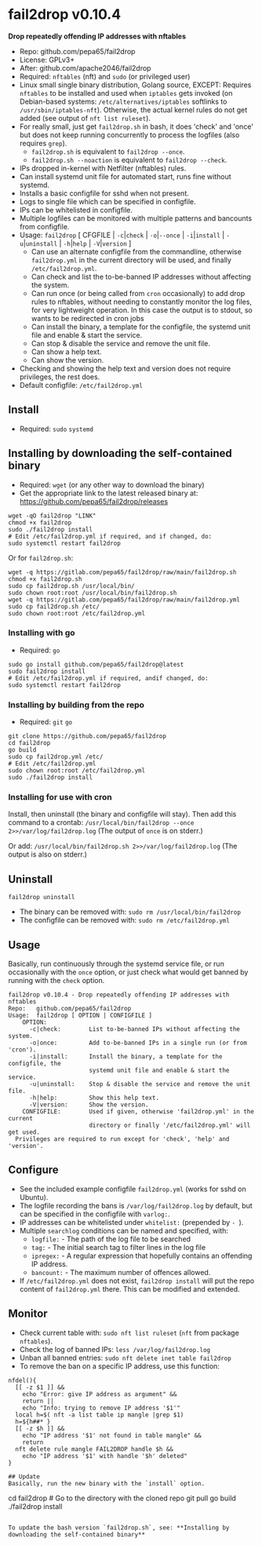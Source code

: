 # fail2drop v0.10.4
**Drop repeatedly offending IP addresses with nftables**

* Repo: github.com/pepa65/fail2drop
* License: GPLv3+
* After: github.com/apache2046/fail2drop
* Required: `nftables` (nft) and `sudo` (or privileged user)
* Linux small single binary distribution, Golang source, EXCEPT:
  Requires `nftables` to be installed and used when `iptables` gets invoked
  (on Debian-based systems: `/etc/alternatives/iptables` softlinks to `/usr/sbin/iptables-nft`).
  Otherwise, the actual kernel rules do not get added (see output of `nft list ruleset`).
* For really small, just get `fail2drop.sh` in bash, it does 'check' and 'once' but
  does not keep running concurrently to process the logfiles (also requires `grep`).
	- `fail2drop.sh` is equivalent to `fail2drop --once`.
	- `fail2drop.sh --noaction` is equivalent to `fail2drop --check`.
* IPs dropped in-kernel with Netfilter (nftables) rules.
* Can install systemd unit file for automated start, runs fine without systemd.
* Installs a basic configfile for sshd when not present.
* Logs to single file which can be specified in configfile.
* IPs can be whitelisted in configfile.
* Multiple logfiles can be monitored with multiple patterns and bancounts from configfile.
* Usage: `fail2drop` [ CFGFILE | `-c`|`check` | `-o`|`--once` | `-i`|`install` | `-u`|`uninstall` | `-h`|`help` | `-V`|`version` ]
  - Can use an alternate configfile from the commandline, otherwise 
    `fail2drop.yml` in the current directory will be used, and finally `/etc/fail2drop.yml`.
  - Can check and list the to-be-banned IP addresses without affecting the system.
  - Can run once (or being called from `cron` occasionally) to add drop rules to nftables,
    without needing to constantly monitor the log files, for very lightweight operation.
		In this case the output is to stdout, so wants to be redirected in cron jobs
  - Can install the binary, a template for the configfile, the systemd unit file and enable & start the service.
  - Can stop & disable the service and remove the unit file.
  - Can show a help text.
  - Can show the version.
* Checking and showing the help text and version does not require privileges, the rest does.
* Default configfile: `/etc/fail2drop.yml`

## Install
* Required: `sudo` `systemd`

## Installing by downloading the self-contained binary
* Required: `wget` (or any other way to download the binary)
* Get the appropriate link to the latest released binary at:
  https://github.com/pepa65/fail2drop/releases

```
wget -qO fail2drop "LINK"
chmod +x fail2drop
sudo ./fail2drop install
# Edit /etc/fail2drop.yml if required, and if changed, do:
sudo systemctl restart fail2drop
```

Or for `fail2drop.sh`:
```
wget -q https://gitlab.com/pepa65/fail2drop/raw/main/fail2drop.sh
chmod +x fail2drop.sh
sudo cp fail2drop.sh /usr/local/bin/
sudo chown root:root /usr/local/bin/fail2drop.sh
wget -q https://gitlab.com/pepa65/fail2drop/raw/main/fail2drop.yml
sudo cp fail2drop.sh /etc/
sudo chown root:root /etc/fail2drop.yml
```

### Installing with go
* Required: `go`

```
sudo go install github.com/pepa65/fail2drop@latest
sudo fail2drop install
# Edit /etc/fail2drop.yml if required, andif changed, do:
sudo systemctl restart fail2drop
```

### Installing by building from the repo
* Required: `git` `go`

```
git clone https://github.com/pepa65/fail2drop
cd fail2drop
go build
sudo cp fail2drop.yml /etc/
# Edit /etc/fail2drop.yml
sudo chown root:root /etc/fail2drop.yml
sudo ./fail2drop install
```

### Installing for use with cron
Install, then uninstall (the binary and configfile will stay).
Then add this command to a crontab: `/usr/local/bin/fail2drop --once 2>>/var/log/fail2drop.log`
(The output of `once` is on stderr.)

Or add: `/usr/local/bin/fail2drop.sh 2>>/var/log/fail2drop.log`
(The output is also on stderr.)

## Uninstall
`fail2drop uninstall`

* The binary can be removed with: `sudo rm /usr/local/bin/fail2drop`
* The configfile can be removed with: `sudo rm /etc/fail2drop.yml`

## Usage
Basically, run continuously through the systemd service file,
or run occasionally with the `once` option,
or just check what would get banned by running with the `check` option.
```
fail2drop v0.10.4 - Drop repeatedly offending IP addresses with nftables
Repo:   github.com/pepa65/fail2drop
Usage:  fail2drop [ OPTION | CONFIGFILE ]
    OPTION:
      -c|check:        List to-be-banned IPs without affecting the system.
      -o|once:         Add to-be-banned IPs in a single run (or from 'cron').
      -i|install:      Install the binary, a template for the configfile, the
                       systemd unit file and enable & start the service.
      -u|uninstall:    Stop & disable the service and remove the unit file.
      -h|help:         Show this help text.
      -V|version:      Show the version.
    CONFIGFILE:        Used if given, otherwise 'fail2drop.yml' in the current
                       directory or finally '/etc/fail2drop.yml' will get used.
  Privileges are required to run except for 'check', 'help' and 'version'.
```

## Configure
* See the included example configfile `fail2drop.yml` (works for sshd on Ubuntu).
* The logfile recording the bans is `/var/log/fail2drop.log` by default,
  but can be specified in the configfile with `varlog:`.
* IP addresses can be whitelisted under `whitelist:` (prepended by `- `).
* Multiple `searchlog` conditions can be named and specified, with:
  - `logfile:` - The path of the log file to be searched
  - `tag:` - The initial search tag to filter lines in the log file
  - `ipregex:` - A regular expression that hopefully contains an offending IP address.
  - `bancount:` - The maximum number of offences allowed.
* If `/etc/fail2drop.yml` does not exist, `fail2drop install` will put the repo content
  of `fail2drop.yml` there. This can be modified and extended.

## Monitor
* Check current table with: `sudo nft list ruleset` (`nft` from package `nftables`).
* Check the log of banned IPs: `less /var/log/fail2drop.log`
* Unban all banned entries: `sudo nft delete inet table fail2drop`
* To remove the ban on a specific IP address, use this function:
```
nfdel(){
  [[ -z $1 ]] &&
    echo "Error: give IP address as argument" &&
    return ||
    echo "Info: trying to remove IP address '$1'"
  local h=$( nft -a list table ip mangle |grep $1)
  h=${h##* }
  [[ -z $h ]] &&
    echo "IP address '$1' not found in table mangle" &&
    return
  nft delete rule mangle FAIL2DROP handle $h &&
    echo "IP address '$1' with handle '$h' deleted"
}

## Update
Basically, run the new binary with the `install` option.
```
cd fail2drop  # Go to the directory with the cloned repo
git pull
go build
./fail2drop install
```

To update the bash version `fail2drop.sh`, see: **Installing by downloading the self-contained binary**
